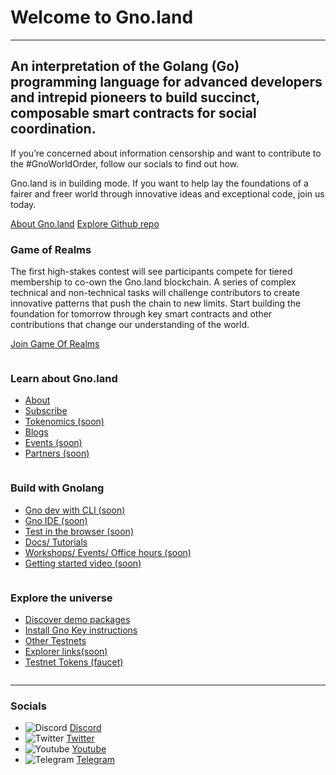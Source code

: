 # Welcome to Gno.land

---

## An interpretation of the Golang (Go) programming language for advanced developers and intrepid pioneers to build succinct, composable smart contracts for social coordination.

If you’re concerned about information censorship and want to contribute to the #GnoWorldOrder, follow our socials to find out how.

Gno.land is in building mode. If you want to help lay the foundations of a fairer and freer world through innovative ideas and exceptional code, join us today.

<div class="stack">

[About Gno.land](/about)
[Explore Github repo](https://github.com/gnolang)

</div><!-- end stack-->

<div class="jumbotron">

### Game of Realms

The first high-stakes contest will see participants compete for tiered membership to co-own the Gno.land blockchain. A series of complex technical and non-technical tasks will challenge contributors to create innovative patterns that push the chain to new limits. Start building the foundation for tomorrow through key smart contracts and other contributions that change our understanding of the world.

<div class="stack">

[Join Game Of Realms](/game-of-realms)

</div><!-- end stack-->
</div><!-- end jumbotron-->

<div class="columns-3">
<div class="column">

### Learn about Gno.land

- [About](/about)
- [Subscribe](#subscribe)
- [Tokenomics (soon)](#)
- [Blogs](/r/gnoland/blog)
- [Events (soon)](#)
- [Partners (soon)](#)

</div><!-- end column-->

<div class="column">

### Build with Gnolang

- [Gno dev with CLI (soon)](#)
- [Gno IDE (soon)](#)
- [Test in the browser (soon)](#)
- [Docs/ Tutorials](https://github.com/gnolang)
- [Workshops/ Events/ Office hours (soon)](#)
- [Getting started video (soon)](#)

</div><!-- end column-->
<div class="column">

### Explore the universe

- [Discover demo packages](https://github.com/gnolang/gno/tree/master/examples)
- [Install Gno Key instructions](/r/demo/boards:testboard/5)
- [Other Testnets](https://test2.gno.land/)
- [Explorer links(soon)](#)
- [Testnet Tokens (faucet)](/faucet)

</div><!-- end column-->
</div><!-- end column-3-->

---

### Socials

- ![Discord](static/img/ico-discord.svg) [Discord](https://discord.gg/S8nKUqwkPn)
- ![Twitter](static/img/ico-twitter.svg) [Twitter](https://twitter.com/_gnoland)
- ![Youtube](static/img/ico-youtube.svg) [Youtube](https://www.youtube.com/@_gnoland)
- ![Telegram](static/img/ico-telegram.svg) [Telegram](https://t.me/gnoland)
